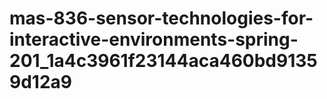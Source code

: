 # mas-836-sensor-technologies-for-interactive-environments-spring-201_1a4c3961f23144aca460bd91359d12a9